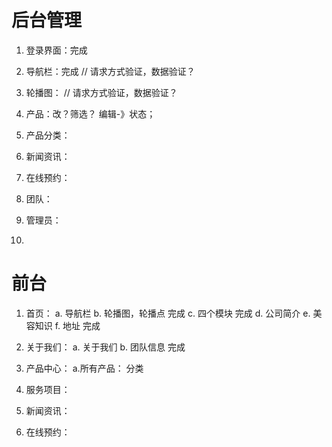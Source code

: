 
# 后台管理

1. 登录界面：完成
2. 导航栏：完成   // 请求方式验证，数据验证？


3. 轮播图： //  请求方式验证，数据验证？
4. 产品：改？筛选？ 编辑-》状态；
5. 产品分类：
6. 新闻资讯：
7. 在线预约：
8. 团队：
9. 管理员：
10. 


# 前台
1. 首页：
    a. 导航栏 
    b. 轮播图，轮播点 完成
    c. 四个模块  完成
    d. 公司简介
    e. 美容知识
    f. 地址  完成
2. 关于我们：
    a. 关于我们
    b. 团队信息  完成
3. 产品中心：
    a.所有产品： 分类
    
4. 服务项目：
5. 新闻资讯：
6. 在线预约：

